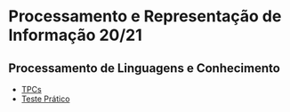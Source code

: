 # Processamento e Representação de Informação 20/21
## Processamento de Linguagens e Conhecimento

* [TPCs](https://github.com/dpereira7/PRI2020/tree/main/TPCs) 
* [Teste Prático](https://github.com/dpereira7/PRI2020/tree/main/Teste)
